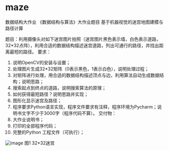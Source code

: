 # maze
数据结构大作业
《数据结构与算法》大作业题目
基于机器视觉的迷宫地图建模与路径计算


题目：利用摄像头对如下迷宫图片拍照（迷宫图片黑色表示墙，白色表示道路，32*32点阵），利用合适的数据结构描述迷宫道路，列出可通行的路径，并找出距离最短的路径。
要求：
1.	说明OpenCV的安装与设置；
2.	处理图片生成32*32矩阵（0表示黑色，1表示白色），说明处理过程；
3.	对矩阵进行处理，用合适的数据结构描述顶点与边，利用算法自动生成数据结构；说明思路；
4.	搜索起点到终点的道路，说明搜索算法的原理；
5.	如何获得最短路径？说明思路并实现；
6.	图形化显示迷宫及路径；
7.	程序要求Python语言实现，程序文件要求有注释，程序环境为Pycharm；说明书文字不少于3000字（程序代码不算）。
交付物：
1.	大作业说明书；
2.	打印的全部程序代码；
3.	完整的Python 工程文件（可执行）；


![image](https://github.com/chwwhut/maze/assets/103345802/17367568-a546-45ae-a276-86a57d00b593)
                                          图1 32*32迷宫
